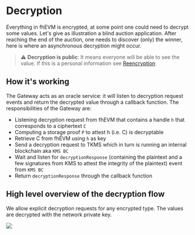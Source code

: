 # Decryption

Everything in fhEVM is encrypted, at some point one could need to decrypt some values. Let's give as illustration a blind auction application.
After reaching the end of the auction, one needs to discover (only) the winner, here is where an asynchronous decryption might occur. 


> :warning: **Decryption is public**: It means everyone will be able to see the value. If this is a personal information see [Reencryption](./reencryption.md)

## How it's working

The Gateway acts as an oracle service: it will listen to decryption request events and return the decrypted value through a callback function.
The responsibilities of the Gateway are:
- Listening decryption request from fhEVM that contains a handle `h` that corresponds to a  ciphertext `C`
- Computing a storage proof `P` to attest h (i.e. C)  is decryptable
- Retrieve C from fhEVM using `h` as key
- Send a decryption request to TKMS which in turn is running an internal blockchain aka `KMS BC`
- Wait and listen for `decryptionResponse` (containing the plaintext and a few signatures from KMS to attest the integrity of the plaintext) event from `KMS BC`
- Return `decryptionResponse` through the callback function

## High level overview of the decryption flow 

We allow explicit decryption requests for any encrypted type. The values are decrypted with the network private key.

![](asyncDecrypt.png)






